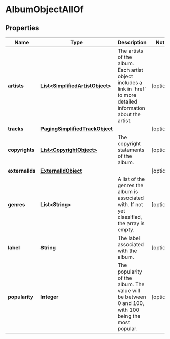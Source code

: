 

# AlbumObjectAllOf


## Properties

| Name | Type | Description | Notes |
|------------ | ------------- | ------------- | -------------|
|**artists** | [**List&lt;SimplifiedArtistObject&gt;**](SimplifiedArtistObject.md) | The artists of the album. Each artist object includes a link in &#x60;href&#x60; to more detailed information about the artist.  |  [optional] |
|**tracks** | [**PagingSimplifiedTrackObject**](PagingSimplifiedTrackObject.md) |  |  [optional] |
|**copyrights** | [**List&lt;CopyrightObject&gt;**](CopyrightObject.md) | The copyright statements of the album.  |  [optional] |
|**externalIds** | [**ExternalIdObject**](ExternalIdObject.md) |  |  [optional] |
|**genres** | **List&lt;String&gt;** | A list of the genres the album is associated with. If not yet classified, the array is empty.  |  [optional] |
|**label** | **String** | The label associated with the album.  |  [optional] |
|**popularity** | **Integer** | The popularity of the album. The value will be between 0 and 100, with 100 being the most popular.  |  [optional] |



